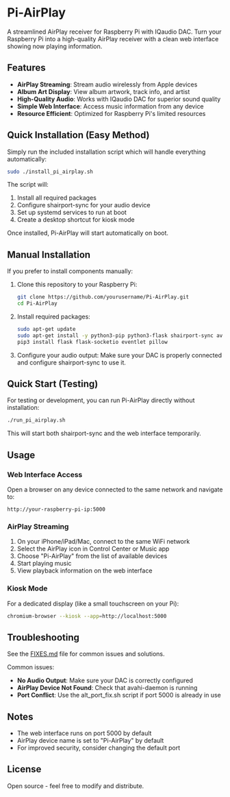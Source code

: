 # Pi-AirPlay

A streamlined AirPlay receiver for Raspberry Pi with IQaudio DAC. Turn your Raspberry Pi into a high-quality AirPlay receiver with a clean web interface showing now playing information.

## Features

* **AirPlay Streaming**: Stream audio wirelessly from Apple devices
* **Album Art Display**: View album artwork, track info, and artist
* **High-Quality Audio**: Works with IQaudio DAC for superior sound quality
* **Simple Web Interface**: Access music information from any device
* **Resource Efficient**: Optimized for Raspberry Pi's limited resources

## Quick Installation (Easy Method)

Simply run the included installation script which will handle everything automatically:

```bash
sudo ./install_pi_airplay.sh
```

The script will:
1. Install all required packages
2. Configure shairport-sync for your audio device
3. Set up systemd services to run at boot
4. Create a desktop shortcut for kiosk mode

Once installed, Pi-AirPlay will start automatically on boot.

## Manual Installation

If you prefer to install components manually:

1. Clone this repository to your Raspberry Pi:
   ```bash
   git clone https://github.com/yourusername/Pi-AirPlay.git
   cd Pi-AirPlay
   ```

2. Install required packages:
   ```bash
   sudo apt-get update
   sudo apt-get install -y python3-pip python3-flask shairport-sync avahi-daemon
   pip3 install flask flask-socketio eventlet pillow
   ```

3. Configure your audio output:
   Make sure your DAC is properly connected and configure shairport-sync to use it.

## Quick Start (Testing)

For testing or development, you can run Pi-AirPlay directly without installation:

```bash
./run_pi_airplay.sh
```

This will start both shairport-sync and the web interface temporarily.

## Usage

### Web Interface Access

Open a browser on any device connected to the same network and navigate to:
```
http://your-raspberry-pi-ip:5000
```

### AirPlay Streaming

1. On your iPhone/iPad/Mac, connect to the same WiFi network
2. Select the AirPlay icon in Control Center or Music app
3. Choose "Pi-AirPlay" from the list of available devices
4. Start playing music
5. View playback information on the web interface

### Kiosk Mode

For a dedicated display (like a small touchscreen on your Pi):
```bash
chromium-browser --kiosk --app=http://localhost:5000
```

## Troubleshooting

See the [FIXES.md](FIXES.md) file for common issues and solutions.

Common issues:
* **No Audio Output**: Make sure your DAC is correctly configured
* **AirPlay Device Not Found**: Check that avahi-daemon is running
* **Port Conflict**: Use the alt_port_fix.sh script if port 5000 is already in use

## Notes

* The web interface runs on port 5000 by default
* AirPlay device name is set to "Pi-AirPlay" by default
* For improved security, consider changing the default port

## License

Open source - feel free to modify and distribute.